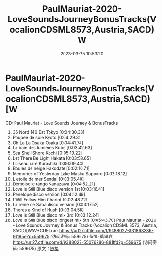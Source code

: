 ﻿---
title: PaulMauriat-2020-LoveSoundsJourneyBonusTracks(VocalionCDSML8573,Austria,SACD)W
date: 2023-03-25 10:53:20
categories: 古典音乐、新世纪、纯音雅乐
tags: 纯音雅乐
---
# PaulMauriat-2020-LoveSoundsJourneyBonusTracks(VocalionCDSML8573,Austria,SACD)[W

CD: Paul Mauriat - Love Sounds Journey
& BonusTracks
01. 36 Nord 140 Est Tokyo [0:04:30.33]
02. Poupee de soie Kyoto [0:04:29.31]
03. Oh La La Osaka Osaka [0:04:41.74]
04. La baie des lumieres Kobe [0:03:42.63]
05. Sea Shell Shore Kochi [0:05:19.22]
06. Let There Be Light Hakata [0:03:58.65]
07. Loiseau rare Kurashiki [0:06:09.43]
08. Boules de neige Hakodate [0:02:10.71]
09. Memories of Yesterday Lake Mashu Sapporo [0:02:18.12]
10. L etoile de mer Sendai [0:03:05.40]
11. Demoiselle tango Kanazawa [0:04:52.21]
12. Love is Still Blue disco version 1st [0:03:16.41]
13. Penelope disco version [0:04:12.49]
14. I Will Follow Him Chariot [0:02:48.72]
15. La reine de Saba disco version [0:03:17.52]
16. Theres a Kind of Hush [0:03:04.58]
17. Love is Still Blue disco mix 3rd [0:03:12.24]
18. Love is Still Blue disco longest mix 5th [0:05:43.70]
Paul Mauriat - 2020 - Love Sounds Journey & Bonus Tracks
(Vocalion CDSML 8573, Austria, SACD)[WAV+CUE].rar: https://url27.ctfile.com/f/9388027-831863336-91195e?p=559675
(访问密码: 559675)
保罗-莫里哀: https://url27.ctfile.com/d/9388027-55076286-881ffd?p=559675
(访问密码: 559675)
原文：[链接](https://blog.sina.com.cn/s/blog_1647c7e7601031155.html)